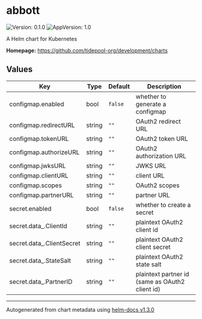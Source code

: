 # abbott

![Version: 0.1.0](https://img.shields.io/badge/Version-0.1.0-informational?style=flat-square) ![AppVersion: 1.0](https://img.shields.io/badge/AppVersion-1.0-informational?style=flat-square)

A Helm chart for Kubernetes

**Homepage:** <https://github.com/tidepool-org/development/charts>

## Values

| Key | Type | Default | Description |
|-----|------|---------|-------------|
| configmap.enabled | bool | `false` | whether to generate a configmap |
| configmap.redirectURL | string | `""` | OAuth2 redirect URL |
| configmap.tokenURL | string | `""` | OAuth2 token URL |
| configmap.authorizeURL | string | `""` | OAuth2 authorization URL |
| configmap.jwksURL | string | `""` | JWKS URL |
| configmap.clientURL | string | `""` | client URL |
| configmap.scopes | string | `""` | OAuth2 scopes |
| configmap.partnerURL | string | `""` | partner URL |
| secret.enabled | bool | `false` | whether to create a secret |
| secret.data_.ClientId | string | `""` | plaintext OAuth2 client id |
| secret.data_.ClientSecret | string | `""` | plaintext OAuth2 client secret |
| secret.data_.StateSalt | string | `""` | plaintext OAuth2 state salt |
| secret.data_.PartnerID | string | `""` | plaintext partner id (same as OAuth2 client id) |

----------------------------------------------
Autogenerated from chart metadata using [helm-docs v1.3.0](https://github.com/norwoodj/helm-docs/releases/v1.3.0)
